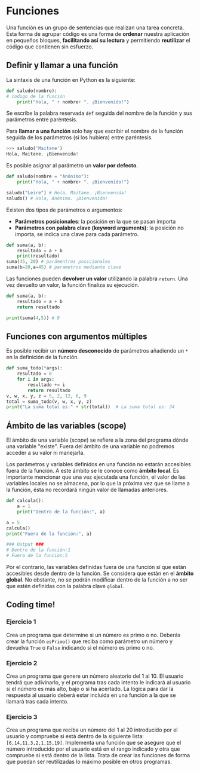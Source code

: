 # Funciones
Una función es un grupo de sentencias que realizan una tarea concreta. Esta forma de agrupar código es una forma de **ordenar** nuestra aplicación en pequeños bloques, **facilitando así su lectura** y permitiendo **reutilizar** el código que contienen sin esfuerzo.

## Definir y llamar a una función

La sintaxis de una función en Python es la siguiente:

```python
def saludo(nombre):
# codigo de la función
    print("Hola, " + nombre+ ". ¡Bienvenido!")
```
	
Se escribe la palabra reservada `def` seguida del nombre de la función y sus parámetros entre paréntesis.

Para **llamar a una función** solo hay que escribir el nombre de la función seguida de los parámetros (si los hubiera) entre paréntesis.

```python
>>> saludo('Maitane')
Hola, Maitane. ¡Bienvenida!
```

Es posible asignar al parámetro un **valor por defecto**.

```python
def saludo(nombre = "Anónimo"):  
    print("Hola, " + nombre+ ". ¡Bienvenido!")

saludo("Leire") # Hola, Maitane. ¡Bienvenida!
saludo() # Hola, Anónimo. ¡Bienvenida!
```
Existen dos tipos de parámetros o argumentos:

- **Parámetros posicionales**: la posición en la que se pasan importa
- **Parámetros con palabra clave (keyword arguments)**: la posición no
   importa, se indica una clave para cada parámetro.

```python
def suma(a, b):
	resultado = a + b
	print(resultado)
suma(45, 20) # parámentros posicionales
suma(b=20,a=45) # parametros mediante clave
```

Las funciones pueden **devolver un valor** utilizando la palabra `return`. Una vez devuelto un valor, la función finaliza su ejecución.

```python
def suma(a, b):
	resultado = a + b
	return resultado

print(suma(4,5)) # 9
```

## Funciones con argumentos múltiples

Es posible recibir un **número desconocido** de parámetros añadiendo un `*` en la definición de la función.

```python
def suma_todo(*args):
    resultado = 0
    for i in args:
        resultado += i
        return resultado
v, w, x, y, z = 5, 2, 12, 6, 9
total = suma_todo(v, w, x, y, z)
print("La suma total es:" + str(total))  # La suma total es: 34
```

## Ámbito de las variables (scope)
El ámbito de una variable (*scope*) se refiere a la zona del programa dónde una variable "existe". Fuera del ámbito de una variable no podremos acceder a su valor ni manejarla.

Los parámetros y variables definidos en una función no estarán accesibles fuera de la función. A este ámbito se le conoce como **ámbito local**. Es importante mencionar que una vez ejecutada una función, el valor de las variables locales no se almacena, por lo que la próxima vez que se llame a la función, ésta no recordará ningún valor de llamadas anteriores.

```python
def calcula():
    a = 1
    print("Dentro de la función:", a)

a = 5
calcula()
print("Fuera de la función:", a)

### Output ###
# Dentro de la función:1
# Fuera de la función:5
```

Por el contrario, las variables definidas fuera de una función sí que están accesibles desde dentro de la función. Se considera que están en el **ámbito global**. No obstante, no se podrán modificar dentro de la función a no ser que estén definidas con la palabra clave `global`.

## Coding time!

### Ejercicio 1
Crea un programa que determine si un número es primo o no. Deberás crear la función `esPrimo()` que reciba como parámetro un número y devuelva `True` o `False` indicando si el número es primo o no.

### Ejercicio 2
Crea un programa que genere un número aleatorio del 1 al 10. El usuario tendrá que adivinarlo, y el programa tras cada intento le indicará al usuario si el número es más alto, bajo o si ha acertado. La lógica para dar la respuesta al usuario deberá estar incluida en una función a la que se llamará tras cada intento.

### Ejercicio 3
Crea un programa que reciba un número del 1 al 20 introducido por el usuario y compruebe si está dentro de la siguiente lista: `[6,14,11,3,2,1,15,19]`. Implementa una función que se asegure que el número introducido por el usuario está en el rango indicado y otra que compruebe si está dentro de la lista. Trata de crear las funciones de forma que puedan ser reutilizadas lo máximo posible en otros programas.
